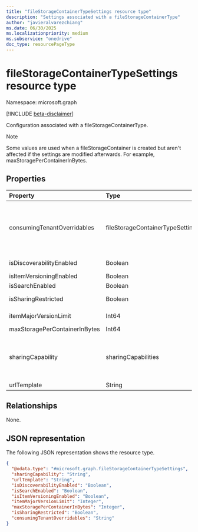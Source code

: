 ```yaml
---
title: "fileStorageContainerTypeSettings resource type"
description: "Settings associated with a fileStorageContainerType"
author: "javieralvarezchiang"
ms.date: 06/30/2025
ms.localizationpriority: medium
ms.subservice: "onedrive"
doc_type: resourcePageType
---
```


# fileStorageContainerTypeSettings resource type

Namespace: microsoft.graph

[!INCLUDE [beta-disclaimer](../../includes/beta-disclaimer.md)]

Configuration associated with a fileStorageContainerType. 

> [!NOTE]
> Some values are used when a fileStorageContainer is created but aren't affected if the settings are modified afterwards. For example, maxStoragePerContainerInBytes.


## Properties
|Property|Type|Description|
|:---|:---|:---|
|consumingTenantOverridables|fileStorageContainerTypeSettingsOverride|fileStorageContainerTypeSettingsOverrideSettings that can be overridden in the **consuming tenant**, comma separated. The possible values are: `urlTemplate`, `isDiscoverabilityEnabled`, `isSearchEnabled`, `isItemVersioningEnabled`, `itemMajorVersionLimit`, `maxStoragePerContainerInBytes`.|
|isDiscoverabilityEnabled|Boolean|Enables or disables surface of items from containers in experiences like my activity or M356|
|isItemVersioningEnabled|Boolean|Controls item versioning.|
|isSearchEnabled|Boolean|Defines if search is enabled.|
|isSharingRestricted|Boolean|Only manager and owner can share files in the container if restricted sharing is true.|
|itemMajorVersionLimit|Int64|Maximum number of versions. Versioning must be enabled.|
|maxStoragePerContainerInBytes|Int64|Controls maximum storage in bytes.|
|sharingCapability|sharingCapabilities|Sharing capabilities permitted for containers. This value can always be overridden in the registration if needed. The possible values are: `disabled`, `externalUserSharingOnly`, `externalUserAndGuestSharing`, `existingExternalUserSharingOnly`.|
|urlTemplate|String|Pattern used to redirect files.|

## Relationships
None.

## JSON representation
The following JSON representation shows the resource type.
<!-- {
  "blockType": "resource",
  "@odata.type": "microsoft.graph.fileStorageContainerTypeSettings"
}
-->
``` json
{
  "@odata.type": "#microsoft.graph.fileStorageContainerTypeSettings",
  "sharingCapability": "String",
  "urlTemplate": "String",
  "isDiscoverabilityEnabled": "Boolean",
  "isSearchEnabled": "Boolean",
  "isItemVersioningEnabled": "Boolean",
  "itemMajorVersionLimit": "Integer",
  "maxStoragePerContainerInBytes": "Integer",
  "isSharingRestricted": "Boolean",
  "consumingTenantOverridables": "String"
}
```

